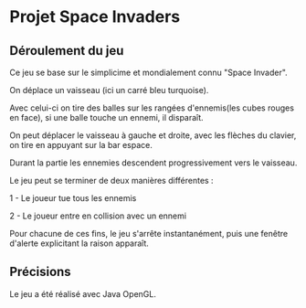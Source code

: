 # Projet Space Invaders



## Déroulement du jeu


Ce jeu se base sur le simplicime et mondialement connu "Space Invader".

On déplace un vaisseau (ici un carré bleu turquoise).

Avec celui-ci on tire des balles sur les rangées d'ennemis(les cubes rouges en face), si une balle touche un ennemi, il disparaît.

On peut déplacer le vaisseau à gauche et droite, avec les flèches du clavier, on tire en appuyant sur la bar espace.

Durant la partie les ennemies descendent progressivement vers le vaisseau.

Le jeu peut se terminer de deux manières différentes :

1 - Le joueur tue tous les ennemis

2 - Le joueur entre en collision avec un ennemi

Pour chacune de ces fins, le jeu s'arrête instantanément, puis une fenêtre d'alerte explicitant la raison apparaît.


## Précisions


Le jeu a été réalisé avec Java OpenGL.